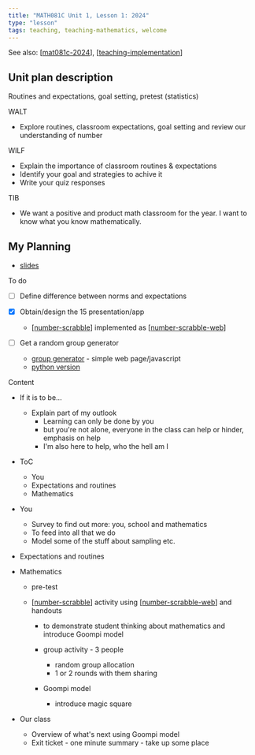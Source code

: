 ```yaml
---
title: "MATH081C Unit 1, Lesson 1: 2024"
type: "lesson"
tags: teaching, teaching-mathematics, welcome
---
```


See also: [[mat081c-2024]], [[teaching-implementation]]

## Unit plan description

Routines and expectations, goal setting, pretest (statistics)

WALT

- Explore routines, classroom expectations, goal setting and review our understanding of number

WILF 

- Explain the importance of classroom routines & expectations
- Identify your goal and strategies to achive it
- Write your quiz responses

TIB 

- We want a positive and product math classroom for the year. I want to know what you know mathematically.

## My Planning

- [slides](./welcome.html)

To do

- [ ] Define difference between norms and expectations
- [x] Obtain/design the 15 presentation/app

    - [[number-scrabble]] implemented as [[number-scrabble-web]]
- [ ] Get a random group generator

    - [group generator](https://github.com/togarci/GroupGenerator) - simple web page/javascript
    - [python version](https://melaniewalsh.github.io/Intro-Cultural-Analytics/02-Python/EXTRA-Randomize-Students.html)

Content


- If it is to be...

    - Explain part of my outlook 
      - Learning can only be done by you
      - but you're not alone, everyone in the class can help or hinder, emphasis on help
      - I'm also here to help, who the hell am I

- ToC

    - You
    - Expectations and routines
    - Mathematics

- You

    - Survey to find out more: you, school and mathematics
    - To feed into all that we do
    - Model some of the stuff about sampling etc.

- Expectations and routines

- Mathematics 

    - pre-test 
    - [[number-scrabble]] activity using [[number-scrabble-web]] and handouts

        - to demonstrate student thinking about mathematics and introduce Goompi model
        - group activity - 3 people

            - random group allocation
            - 1 or 2 rounds with them sharing

        - Goompi model 

            - introduce magic square

- Our class

    - Overview of what's next using Goompi model
    - Exit ticket - one minute summary - take up some place


[//begin]: # "Autogenerated link references for markdown compatibility"
[mat081c-2024]: mat081c-2024 "MAT081C-2024"
[teaching-implementation]: ..%2F..%2Fteaching-implementation "Teaching implementation"
[number-scrabble]: ..%2F..%2F..%2F..%2FRepresentations%2Fnumber-scrabble "Number scrabble (aka Fifteen)"
[number-scrabble-web]: ..%2F..%2F..%2F..%2FCASA%2Fnumber-scrabble-web "Number Scrabble - web implementation"
[//end]: # "Autogenerated link references"